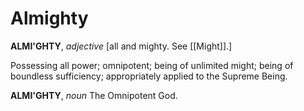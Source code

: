 # Almighty

**ALMI'GHTY**, _adjective_ \[all and mighty. See [[Might]].\]

Possessing all power; omnipotent; being of unlimited might; being of boundless sufficiency; appropriately applied to the Supreme Being.

**ALMI'GHTY**, _noun_ The Omnipotent God.
